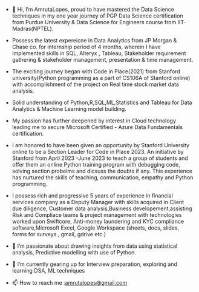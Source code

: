 - 👋 Hi, I’m AmrutaLopes, proud to have mastered the Data Science techniques in my one year journey of PGP Data Science certification from Purdue University & Data Science for Engineers course from IIT-Madras(NPTEL).
- Possess the latest expereicne in Data Analytics from JP Morgan & Chase co. for internship period of 4 months, wherein I have implemented skills in SQL, Alteryx , Tableau, Stakeholder requirement gathering & stakeholder management, presentation & time management.
- The exciting journey began with Code in Place(2021) from Stanford university(Python programming as a part of CS106A of Stanford online) with accomplishment of the project on Real time stock market data analysis.  
- Solid understanding of Python,R,SQL,ML,Statistics and Tableau for Data Analytics & Machine Learning model building.
- My passion has further deepened by interest in Cloud technology leading me to secure Microsoft Certified - Azure Data Fundamentals certification.
- I am honored to have been given an opportunity by Stanford University online to be a Section Leader for Code in Place 2023. An initiative by Stanford from April 2023 -June 2023 to teach a group of students and offer them an online Python training program with debugging code, solving section probelms and dicsuss the doubts if any. This experience has nurtured the skills of teaching, communication, empathy and Python programming.
- I possess rich and progressive 5 years of experience in financial services company as a Deputy Manager with skills acquired in Client due diligence, Customer data analysis,Business developement,assisting Risk and Compliace teams & project management with technologies worked upon Swiftcore, Anti-money laundering and KYC compliance software,Microsoft Excel, Google Workspace (sheets, docs, slides, forms for surveys , gmail, gdrive etc.)

- 👀 I’m passionate about drawing insights from data using statistical analysis, Predictive modelling with use of Python.
- 🌱 I’m currently gearing up for Interview preparation, exploring and learning DSA, ML techniques
- 📫 How to reach me :amrutalopes@gmail.com

<!---
AmrutaLopes/AmrutaLopes is a ✨ special ✨ repository because its `README.md` (this file) appears on your GitHub profile.
You can click the Preview link to take a look at your changes.
--->

